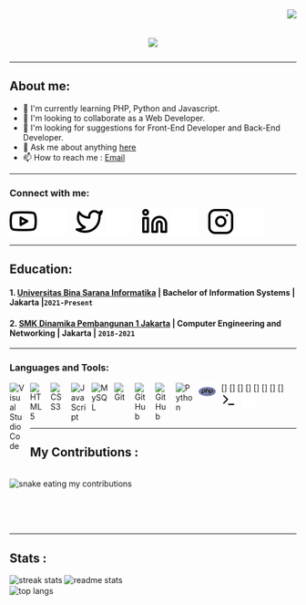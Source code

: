 <img align="right" src="https://visitor-badge.laobi.icu/badge?page_id=machfudin37.machfudin37" />

<h1 align="center">
    <img src="https://readme-typing-svg.herokuapp.com/?font=Righteous&size=35&center=true&vCenter=true&width=500&height=70&duration=4000&lines=Hi+There!+👋;+I'm+Machfudin!;" />
</h1>

---

## About me:
- 🌱  I'm currently learning PHP, Python and Javascript.
- 👯 I'm looking to collaborate as a Web Developer.
- 🤔 I'm looking for suggestions for Front-End Developer and Back-End Developer.
- 💬 Ask me about anything [here](https://github.com/machfudin37/machfudin37/issues)
- 📫 How to reach me : [Email](machfudin37@gmail.com)

---

### Connect with me:

[![website](./img/youtube-light.svg)](#gh-light-mode-only)
[![website](./img/youtube-dark.svg)](#gh-dark-mode-only)
&nbsp;&nbsp;
[![website](./img/twitter-light.svg)](https://twitter.com/#gh-light-mode-only)
[![website](./img/twitter-dark.svg)](https://twitter.com/#gh-dark-mode-only)
&nbsp;&nbsp;
[![website](./img/linkedin-light.svg)](https://www.linkedin.com/in/machfudin-%E2%80%8E-a85b392a0/#gh-light-mode-only)
[![website](./img/linkedin-dark.svg)](https://www.linkedin.com/in/machfudin-%E2%80%8E-a85b392a0/#gh-dark-mode-only)
&nbsp;&nbsp;
[![website](./img/instagram-light.svg)](https://instagram.com/#gh-light-mode-only)
[![website](./img/instagram-dark.svg)](https://instagram.com/#gh-dark-mode-only)

---

## Education:

#### 1. [Universitas Bina Sarana Informatika](https://www.bsi.ac.id/ubsi/index.js) | Bachelor of Information Systems | Jakarta |`2021-Present`
#### 2. [SMK Dinamika Pembangunan 1 Jakarta](https://smkdp1jkt.sch.id/) | Computer Engineering and Networking | Jakarta | `2018-2021`
   
---

### Languages and Tools:

[<img align="left" alt="Visual Studio Code" width="26px" src="https://cdn.jsdelivr.net/gh/devicons/devicon/icons/vscode/vscode-original.svg" style="padding-right:10px;" />]
[<img align="left" alt="HTML5" width="26px" src="https://cdn.jsdelivr.net/gh/devicons/devicon/icons/html5/html5-original.svg" style="padding-right:10px;"/>]
[<img align="left" alt="CSS3" width="26px" src="https://cdn.jsdelivr.net/gh/devicons/devicon/icons/css3/css3-original.svg" style="padding-right:10px;" />]
[<img align="left" alt="JavaScript" width="26px" src="https://cdn.jsdelivr.net/gh/devicons/devicon/icons/javascript/javascript-original.svg" style="padding-right:10px;" />]
[<img align="left" alt="MySQL" width="30px" src="https://cdn.jsdelivr.net/gh/devicons/devicon/icons/mysql/mysql-original.svg" style="padding-right:10px;" />]
[<img align="left" alt="Git" width="26px" src="https://cdn.jsdelivr.net/gh/devicons/devicon/icons/git/git-original.svg" style="padding-right:10px;" />]
[<img align="left" alt="GitHub" width="26px" src="https://user-images.githubusercontent.com/3369400/139447912-e0f43f33-6d9f-45f8-be46-2df5bbc91289.png" style="padding-right:10px;" />](#gh-dark-mode-only)
[<img align="left" alt="GitHub" width="26px" src="https://user-images.githubusercontent.com/3369400/139448065-39a229ba-4b06-434b-bc67-616e2ed80c8f.png" style="padding-right:10px;" />](#gh-light-mode-only)
[<img align="left" alt="Python" width="30px" src="https://upload.wikimedia.org/wikipedia/commons/thumb/c/c3/Python-logo-notext.svg/110px-Python-logo-notext.svg.png?20100317150552" style="padding-right:10px;" />]
[<img align="left" alt="Python" width="30px" src="https://raw.githubusercontent.com/devicons/devicon/6910f0503efdd315c8f9b858234310c06e04d9c0/icons/php/php-original.svg" style="padding-right:10px;" />]
[<img align="left" alt="Terminal" width="26px" src="./img/terminal-light.svg" style="padding-right:10px;" />](#gh-light-mode-only)
[<img align="left" alt="Terminal" width="26px" src="./img/terminal-dark.svg" style="padding-right:10px;" />](#gh-dark-mode-only)

<br>
<br>

---
## My Contributions :
<br>
<img alt="snake eating my contributions" src="hhttps://raw.githubusercontent.com/machfudin37/machfudin37/832bfdc2b325711590e1c06e1a4d129bb2dfdd16/github-contribution-grid-snake.svg" />
  
 <br/><br/><br/>

---

## Stats :
<img width=390 src="https://github-readme-streak-stats.herokuapp.com/?user=machfudin37&theme=react&hide_border=false" alt="streak stats"/>
<img width=390 src="https://github-readme-stats.vercel.app/api?username=machfudin37&theme=react&show_icons=true&hide_border=false&count_private=true" alt="readme stats" />
<br/>
<img width=325 align="center" src="https://github-readme-stats.vercel.app/api/top-langs/?username=machfudin37&theme=react&show_icons=true&hide_border=false&layout=compact" alt="top langs" />


